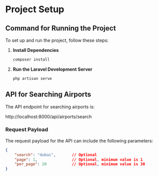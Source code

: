 # Project Setup

## Command for Running the Project

To set up and run the project, follow these steps:

1. **Install Dependencies**

    ```bash
    composer install
    ```

2. **Run the Laravel Development Server**

    ```bash
    php artisan serve
    ```

## API for Searching Airports

The API endpoint for searching airports is:

http://localhost:8000/api/airports/search


### Request Payload

The request payload for the API can include the following parameters:

```json
{
    "search": "dubai",       // Optional
    "page": 1,               // Optional, minimum value is 1
    "per_page": 20           // Optional, minimum value is 30
}
